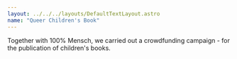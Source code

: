 ```yaml
---
layout: ../../../layouts/DefaultTextLayout.astro
name: "Queer Children's Book"
---
```


Together with 100% Mensch, we carried out a crowdfunding campaign - for the publication of children's books.
